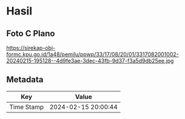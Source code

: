 # Hasil

## Foto C Plano

https://sirekap-obj-formc.kpu.go.id/1a48/pemilu/ppwp/33/17/08/20/01/3317082001002-20240215-195128--4d9fe3ae-3dec-43fb-9d37-f3a5d9db25ee.jpg


## Metadata

| Key        | Value               |
| ---------- | ------------------- |
| Time Stamp | 2024-02-15 20:00:44 |



